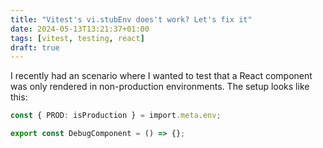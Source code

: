 ```yaml
---
title: "Vitest's vi.stubEnv does't work? Let's fix it"
date: 2024-05-13T13:21:37+01:00
tags: [vitest, testing, react]
draft: true
---
```


I recently had an scenario where I wanted to test that a React component was only rendered in non-production environments. The setup looks like this:

```typescript
const { PROD: isProduction } = import.meta.env;

export const DebugComponent = () => {};
```
